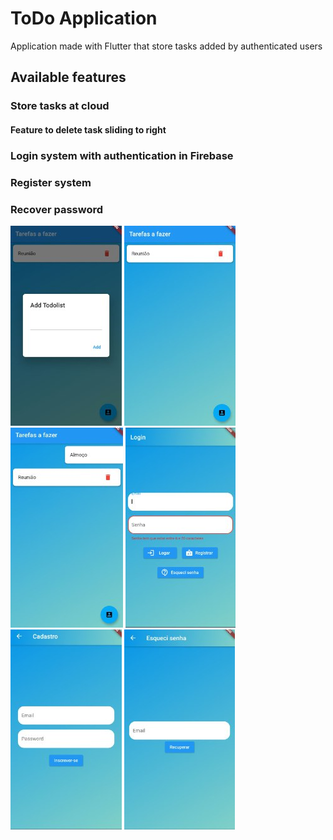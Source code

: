 # ToDo Application

Application made with Flutter that store tasks added by authenticated users

## Available features

###  Store tasks at cloud

####     Feature to delete task sliding to right

###  Login system with authentication in Firebase

###  Register system

###  Recover password
<img src="https://github.com/GuOlival/ToDo-App/blob/main/scr/16cf973e-60eb-4353-9fdd-efa62435e72b.jpeg"> <img src="https://github.com/GuOlival/ToDo-App/blob/main/scr/c149b937-2644-49eb-85ea-3fb2b54aa56f.jpeg"> <img src="https://github.com/GuOlival/ToDo-App/blob/main/scr/f0ce5a49-14df-4fa7-94f2-53358ddee8fe.jpeg"> <img src="https://github.com/GuOlival/ToDo-App/blob/main/scr/c32375cb-0fa6-48e8-b292-582160d1db22.jpeg"> <img src="https://github.com/GuOlival/ToDo-App/blob/main/scr/7a022a4f-cd6f-4e5c-98e3-07f13e54bc2f.jpeg"> <img src="https://github.com/GuOlival/ToDo-App/blob/main/scr/23bf67cf-ed7a-4e25-a2f4-16ccd849561e.jpeg">
